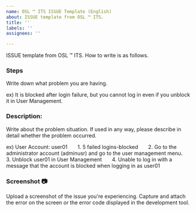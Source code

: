 ```yaml
---
name: OSL ™ ITS ISSUE Template (English)
about: ISSUE template from OSL ™ ITS.
title: ''
labels: ''
assignees: ''

---
```


ISSUE template from OSL ™ ITS. How to write is as follows.

### Steps
Write down what problem you are having.

ex) It is blocked after login failure, but you cannot log in even if you unblock it in User Management.

### Description:
Write about the problem situation. If used in any way, please describe in detail whether the problem occurred.

ex) User Account: user01
      1. 5 failed logins-blocked
      2. Go to the administrator account (adminusr) and go to the user management menu.
      3. Unblock user01 in User Management
      4. Unable to log in with a message that the account is blocked when logging in as user01

### Screenshot :camera:
Upload a screenshot of the issue you're experiencing.
Capture and attach the error on the screen or the error code displayed in the development tool.
